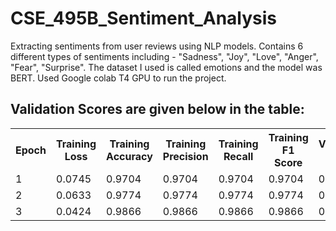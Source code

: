 # CSE_495B_Sentiment_Analysis
Extracting sentiments from user reviews using NLP models. Contains 6 different types of sentiments including - "Sadness", "Joy", "Love", "Anger", "Fear", "Surprise". 
The dataset I used is called emotions and the model was BERT. Used Google colab T4 GPU to run the project. 

<h2>Validation Scores are given below in the table: </h2>
<table>
        <tr>
            <th>Epoch</th>
            <th>Training Loss</th>
            <th>Training Accuracy</th>
            <th>Training Precision</th>
            <th>Training Recall</th>
            <th>Training F1 Score</th>
            <th>Validation Loss</th>
            <th>Validation Accuracy</th>
            <th>Validation Precision</th>
            <th>Validation Recall</th>
            <th>Validation F1 Score</th>
        </tr>
        <tr>
            <td>1</td>
            <td>0.0745</td>
            <td>0.9704</td>
            <td>0.9704</td>
            <td>0.9704</td>
            <td>0.9704</td>
            <td>0.1869</td>
            <td>0.9325</td>
            <td>0.9355</td>
            <td>0.9325</td>
            <td>0.9326</td>
        </tr>
        <tr>
            <td>2</td>
            <td>0.0633</td>
            <td>0.9774</td>
            <td>0.9774</td>
            <td>0.9774</td>
            <td>0.9774</td>
            <td>0.2081</td>
            <td>0.9395</td>
            <td>0.9393</td>
            <td>0.9395</td>
            <td>0.9392</td>
        </tr>
        <tr>
            <td>3</td>
            <td>0.0424</td>
            <td>0.9866</td>
            <td>0.9866</td>
            <td>0.9866</td>
            <td>0.9866</td>
            <td>0.2425</td>
            <td>0.9355</td>
            <td>0.9354</td>
            <td>0.9355</td>
            <td>0.9353</td>
        </tr>
    </table>

    
